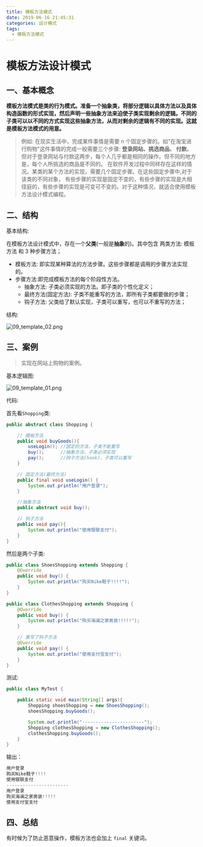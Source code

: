 ```yaml
---
title: 模板方法模式
date: 2019-06-16 21:45:31
categories: 设计模式
tags:
  - 模板方法模式
---
```

# 模板方法设计模式

## 一、基本概念

**模板方法模式是类的行为模式。准备一个抽象类，将部分逻辑以具体方法以及具体构造函数的形式实现，然后声明一些抽象方法来迫使子类实现剩余的逻辑。不同的子类可以以不同的方式实现这些抽象方法，从而对剩余的逻辑有不同的实现。这就是模板方法模式的用意。**

> 例如: 在现实生活中，完成某件事情是需要 n 个固定步骤的。如"在淘宝进行购物"这件事情的完成一般需要三个步骤: **登录网站、挑选商品、 付款**。但对于登录网站与付款这两步，每个人几乎都是相同的操作。但不同的地方是，每个人所挑选的商品是不同的。
> 在软件开发过程中同样存在这样的情况。某类的某个方法的实现，需要几个固定步骤。在这些固定步骤中,对于该类的不同对象， 有些步骤的实现是固定不变的，有些步骤的实现是大相径庭的，有些步骤的实现是可变可不变的。对于这种情况，就适合使用模板方法设计模式编程。

## 二、结构 

基本结构:

在模板方法设计模式中，存在一个**父类**(一般是**抽象**的)。其中包含 两类方法:  模板方法 和 3 种步骤方法；

* 模板方法: 即实现某种算法的方法步骤。这些步骤都是调用的步骤方法实现的。
* 步骤方法:即完成模板方法的每个阶段性方法。
  * 抽象方法: 子类必须实现的方法。即子类的个性化定义；
  * 最终方法(固定方法): 子类不能重写的方法，即所有子类都要做的步骤；
  * 钩子方法: 父类给了默认实现，子类可以重写，也可以不重写的方法；

结构:

![09_template_02.png](http://psxfdx6gr.bkt.clouddn.com/09_template_02.png)

## 三、案例

> 实现在网站上购物的案例。

基本逻辑图:

![09_template_01.png](http://psxfdx6gr.bkt.clouddn.com/09_template_01.png)

代码:

首先看`Shopping`类:

```java
public abstract class Shopping {

    // 模板方法
    public void buyGoods(){
        useLogin(); //固定的方法，子类不能重写
        buy();      //抽象方法，子类必须实现
        pay();      //钩子方法(hook)，子类可以重写
    }

    // 固定方法(最终方法)
    public final void useLogin() {
        System.out.println("用户登录");
    }

    //抽象方法
    public abstract void buy();

    // 钩子方法
    public void pay(){
        System.out.println("使用银联支付");
    }
}
```

然后是两个子类:

```java
public class ShoesShopping extends Shopping {
    @Override
    public void buy() {
        System.out.println("购买Nike鞋子!!!!");
    }
}
```

```java
public class ClothesShopping extends Shopping {
    @Override
    public void buy() {
        System.out.println("购买海澜之家男装!!!!!");
    }

    // 重写了钩子方法
    @Override
    public void pay() {
        System.out.println("使用支付宝支付");
    }
}
```

测试:

```java
public class MyTest {

    public static void main(String[] args){
        Shopping shoesShopping = new ShoesShopping();
        shoesShopping.buyGoods();

        System.out.println("-----------------------");
        Shopping clothesShopping = new ClothesShopping();
        clothesShopping.buyGoods();
    }
}
```

输出：

```java
用户登录
购买Nike鞋子!!!!
使用银联支付
-----------------------
用户登录
购买海澜之家男装!!!!!
使用支付宝支付
```

## 四、总结

有时候为了防止恶意操作，模板方法也会加上 `final` 关键词。